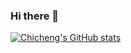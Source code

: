### Hi there 👋

[![Chicheng's GitHub stats](https://github-readme-stats-ashy-nu.vercel.app/api?username=TbabmBarry)](https://github.com/TbabmBarry/github-readme-stats)
<!--
**TbabmBarry/TbabmBarry** is a ✨ _special_ ✨ repository because its `README.md` (this file) appears on your GitHub profile.

Here are some ideas to get you started:

- 🔭 I’m currently working on ...
- 🌱 I’m currently learning ...
- 👯 I’m looking to collaborate on ...
- 🤔 I’m looking for help with ...
- 💬 Ask me about ...
- 📫 How to reach me: ...
- 😄 Pronouns: ...
- ⚡ Fun fact: ...
-->

